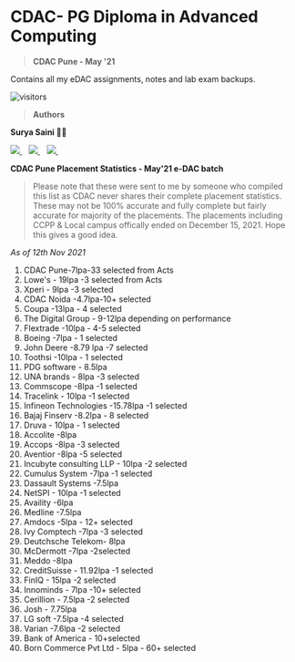 # CDAC- PG Diploma in Advanced Computing

> **CDAC Pune - May '21**

Contains all my eDAC assignments, notes and lab exam backups.

![visitors](https://visitor-badge.glitch.me/badge?page_id=suryasaini96.cdac-dac)

> **Authors**

**Surya Saini 👨‍💻** 

<p align='left'>
  
  <a href="https://www.linkedin.com/in/suryasaini/">
    <img src="https://img.shields.io/badge/linkedin-%230077B5.svg?&style=for-the-badge&logo=linkedin&logoColor=white" />
  </a>&nbsp;&nbsp;
  <a href="https://www.instagram.com/surya.saini/">
    <img src="https://img.shields.io/badge/instagram-%23E4405F.svg?&style=for-the-badge&logo=instagram&logoColor=white" />        
  </a>&nbsp;&nbsp;
  
  <a href="https://github.com/suryasaini96">
    <img src="https://img.shields.io/badge/GitHub-100000?style=for-the-badge&logo=github&logoColor=white" />        
  </a>&nbsp;&nbsp;
  
**CDAC Pune Placement Statistics - May'21 e-DAC batch**
> Please note that these were sent to me by someone who compiled this list as CDAC never shares their complete placement statistics. These may not be 100% accurate and fully complete but fairly accurate for majority of the placements. The placements including CCPP & Local campus offically ended on December 15, 2021. Hope this gives a good idea.

*As of 12th Nov 2021*
1. CDAC Pune-7lpa-33  selected from Acts <br>
2. Lowe's - 19lpa -3 selected from Acts <br>
3. Xperi - 9lpa -3 selected <br>
4. CDAC Noida -4.7lpa-10+ selected <br>
5. Coupa -13lpa - 4 selected <br>
6. The Digital Group - 9-12lpa depending on performance  <br>
7. Flextrade -10lpa - 4-5 selected <br>
8. Boeing -7lpa - 1 selected <br>
9. John Deere -8.79 lpa -7 selected <br>
10. Toothsi -10lpa - 1 selected <br>
11. PDG software - 8.5lpa <br>
12. UNA brands - 8lpa -3 selected <br>
13. Commscope -8lpa -1 selected <br>
14. Tracelink - 10lpa -1 selected <br>
15. Infineon Technologies -15.78lpa -1 selected <br>
16. Bajaj Finserv -8.2lpa - 8 selected <br>
17. Druva - 10lpa - 1 selected <br>
18. Accolite -8lpa <br>
19. Accops -8lpa -3 selected <br>
20. Aventior -8lpa -5 selected <br>
21. Incubyte consulting LLP - 10lpa -2 selected <br>
22. Cumulus System -7lpa -1 selected <br>
23. Dassault Systems -7.5lpa <br>
24. NetSPI - 10lpa -1 selected <br>
25. Availity -6lpa <br>
26. Medline -7.5lpa <br>
27. Amdocs -5lpa - 12+ selected <br>
28. Ivy Comptech -7lpa -3 selected <br>
29. Deutchsche Telekom- 8lpa <br>
30. McDermott -7lpa -2selected <br>
31. Meddo -8lpa <br>
32. CreditSuisse - 11.92lpa -1 selected <br>
33. FinIQ - 15lpa -2 selected <br>
34. Innominds - 7lpa -10+ selected <br>
35. Cerillion - 7.5lpa -2 selected <br>
36. Josh - 7.75lpa <br>
37. LG soft -7.5lpa -4 selected <br>
38. Varian -7.6lpa -2 selected <br>
39. Bank of America - 10+selected <br>
40. Born Commerce Pvt Ltd - 5lpa - 60+ selected <br>
</p>
